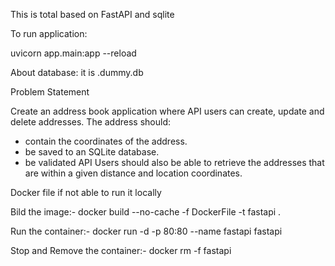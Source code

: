 This is total based on FastAPI and sqlite

To run application:

uvicorn app.main:app --reload

About database:
it is .dummy.db


Problem Statement

Create an address book application where API users can create, update and delete
addresses.
The address should:
- contain the coordinates of the address.
- be saved to an SQLite database.
- be validated
API Users should also be able to retrieve the addresses that are within a given distance and
location coordinates.

Docker file if not able to run it locally

Bild the image:-
docker build --no-cache -f  DockerFile -t fastapi .

Run the container:-
docker run -d -p  80:80  --name fastapi fastapi

Stop and Remove the container:-
docker rm -f fastapi
